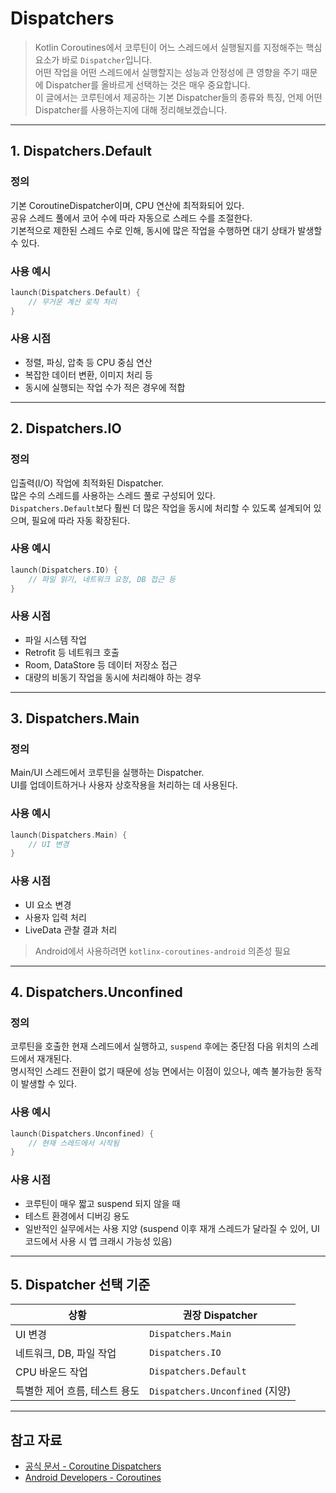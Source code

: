 # Dispatchers

> Kotlin Coroutines에서 코루틴이 어느 스레드에서 실행될지를 지정해주는 핵심 요소가 바로 `Dispatcher`입니다.  
> 어떤 작업을 어떤 스레드에서 실행할지는 성능과 안정성에 큰 영향을 주기 때문에 Dispatcher를 올바르게 선택하는 것은 매우 중요합니다.  
> 이 글에서는 코루틴에서 제공하는 기본 Dispatcher들의 종류와 특징, 언제 어떤 Dispatcher를 사용하는지에 대해 정리해보겠습니다.  

---

## 1. Dispatchers.Default

### 정의

기본 CoroutineDispatcher이며, CPU 연산에 최적화되어 있다.  
공유 스레드 풀에서 코어 수에 따라 자동으로 스레드 수를 조절한다.  
기본적으로 제한된 스레드 수로 인해, 동시에 많은 작업을 수행하면 대기 상태가 발생할 수 있다.  

### 사용 예시

```kotlin
launch(Dispatchers.Default) {
    // 무거운 계산 로직 처리
}
```

### 사용 시점

* 정렬, 파싱, 압축 등 CPU 중심 연산
* 복잡한 데이터 변환, 이미지 처리 등
* 동시에 실행되는 작업 수가 적은 경우에 적합

---

## 2. Dispatchers.IO

### 정의

입출력(I/O) 작업에 최적화된 Dispatcher.  
많은 수의 스레드를 사용하는 스레드 풀로 구성되어 있다.  
`Dispatchers.Default`보다 훨씬 더 많은 작업을 동시에 처리할 수 있도록 설계되어 있으며, 필요에 따라 자동 확장된다.  

### 사용 예시

```kotlin
launch(Dispatchers.IO) {
    // 파일 읽기, 네트워크 요청, DB 접근 등
}
```

### 사용 시점

* 파일 시스템 작업
* Retrofit 등 네트워크 호출
* Room, DataStore 등 데이터 저장소 접근
* 대량의 비동기 작업을 동시에 처리해야 하는 경우

---

## 3. Dispatchers.Main

### 정의

Main/UI 스레드에서 코루틴을 실행하는 Dispatcher.  
UI를 업데이트하거나 사용자 상호작용을 처리하는 데 사용된다.  

### 사용 예시

```kotlin
launch(Dispatchers.Main) {
    // UI 변경
}
```

### 사용 시점

* UI 요소 변경
* 사용자 입력 처리
* LiveData 관찰 결과 처리

> Android에서 사용하려면 `kotlinx-coroutines-android` 의존성 필요

---

## 4. Dispatchers.Unconfined

### 정의

코루틴을 호출한 현재 스레드에서 실행하고, `suspend` 후에는 중단점 다음 위치의 스레드에서 재개된다.  
명시적인 스레드 전환이 없기 때문에 성능 면에서는 이점이 있으나, 예측 불가능한 동작이 발생할 수 있다.  

### 사용 예시

```kotlin
launch(Dispatchers.Unconfined) {
    // 현재 스레드에서 시작됨
}
```

### 사용 시점

* 코루틴이 매우 짧고 suspend 되지 않을 때
* 테스트 환경에서 디버깅 용도
* 일반적인 실무에서는 사용 지양 (suspend 이후 재개 스레드가 달라질 수 있어, UI 코드에서 사용 시 앱 크래시 가능성 있음)

---

## 5. Dispatcher 선택 기준

| 상황                | 권장 Dispatcher                 |
| ----------------- | ----------------------------- |
| UI 변경             | `Dispatchers.Main`            |
| 네트워크, DB, 파일 작업   | `Dispatchers.IO`              |
| CPU 바운드 작업        | `Dispatchers.Default`         |
| 특별한 제어 흐름, 테스트 용도 | `Dispatchers.Unconfined` (지양) |

---

## 참고 자료

* [공식 문서 - Coroutine Dispatchers](https://kotlinlang.org/docs/coroutine-context-and-dispatchers.html)
* [Android Developers - Coroutines](https://developer.android.com/kotlin/coroutines)
